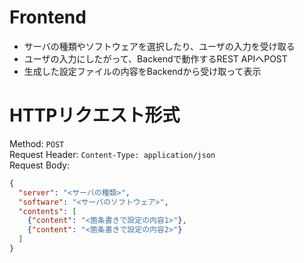 # Frontend

- サーバの種類やソフトウェアを選択したり、ユーザの入力を受け取る
- ユーザの入力にしたがって、Backendで動作するREST APIへPOST
- 生成した設定ファイルの内容をBackendから受け取って表示

# HTTPリクエスト形式

Method: `POST`  
Request Header: `Content-Type: application/json`  
Request Body:

```json
{
  "server": "<サーバの種類>",
  "software": "<サーバのソフトウェア>",
  "contents": [
    {"content": "<箇条書きで設定の内容1>"},
    {"content": "<箇条書きで設定の内容2>"}
  ]
}
```